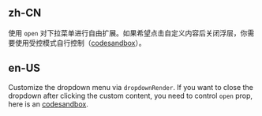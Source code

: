 ## zh-CN

使用 `open` 对下拉菜单进行自由扩展。如果希望点击自定义内容后关闭浮层，你需要使用受控模式自行控制（[codesandbox](https://codesandbox.io/s/ji-ben-shi-yong-antd-4-21-7-forked-gnp4cy?file=/demo.js)）。

## en-US

Customize the dropdown menu via `dropdownRender`. If you want to close the dropdown after clicking the custom content, you need to control `open` prop, here is an [codesandbox](https://codesandbox.io/s/ji-ben-shi-yong-antd-4-21-7-forked-gnp4cy?file=/demo.js).
